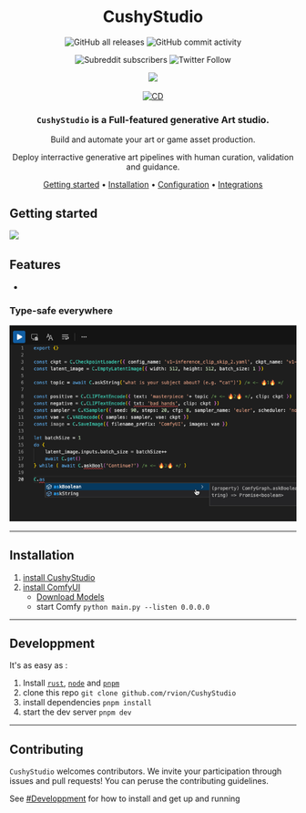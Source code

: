 <div align="center">

# CushyStudio

<!-- [![Downloads][downloads-badge]][releases] -->

<!-- https://shields.io/ -->

![GitHub all releases](https://img.shields.io/github/downloads/rvion/CushyStudio/total)
![GitHub commit activity](https://img.shields.io/github/commit-activity/m/rvion/CushyStudio)

![Subreddit subscribers](https://img.shields.io/reddit/subreddit-subscribers/CushyStudio?style=flat&logo=reddit)
![Twitter Follow](https://img.shields.io/twitter/follow/CushyStudio?style=flat&logo=twitter)

[![](https://dcbadge.vercel.app/api/server/GfAN6hF2ad)](https://discord.gg/GfAN6hF2ad)

[![CD](https://github.com/rvion/CushyStudio/actions/workflows/electron-publication.yml/badge.svg)](https://github.com/rvion/CushyStudio/actions/workflows/electron-publication.yml)

<!-- ![Discord](https://img.shields.io/discord/1087008112969531513) -->

<!-- https://discord.gg/GfAN6hF2ad -->

<!-- **🔴 EARLY ACCESS - MASTER BRANCH NOT WORKING 🔴** -->

### `CushyStudio` is a **Full-featured** generative Art studio.

Build and automate your art or game asset production.

Deploy interractive generative art pipelines with human curation, validation and guidance.

[Getting started](#getting-started) •
[Installation](#installation) •
[Configuration](#configuration) •
[Integrations](#third-party-integrations)

</div>

## Getting started

<!-- ![](docs/images/2023-03-14_06-47-30.png) -->

![](website/static/img/screenshots/2023-03-18-23-13-27.png)

## Features

-

### Type-safe everywhere

![](website/static/img/screenshots/2023-03-18-23-13-53.png)

---

## Installation

1.  [install CushyStudio](http://github.com/rvion/CushyStudio/releases)
1.  [install ComfyUI](https://github.com/comfyanonymous/ComfyUI)
    -   [Download Models](scripts/download-models.sh)
    -   start Comfy `python main.py --listen 0.0.0.0`

---

## Developpment

It's as easy as :

1.  Install [`rust`](rustup), [`node`]() and [`pnpm`]()
2.  clone this repo `git clone github.com/rvion/CushyStudio`
3.  install dependencies `pnpm install`
4.  start the dev server `pnpm dev`

---

## Contributing

`CushyStudio` welcomes contributors. We invite your participation through issues and pull requests! You can peruse the contributing guidelines.

See [#Developpment](#developpment) for how to install and get up and running

<!-- This project has quite a backlog of suggestions! If you're new to the project, maybe you'd like to open a pull request to address one of them. -->

<!-- ## Comfy Wishlist

-   [ ] `store` node for persistng node output across flow evaluation
-   [ ] `promptID` that can be sent to the server to be included in every `'status'` , `'progress'` , `'executing'` & `'executed'` update payloads -->
